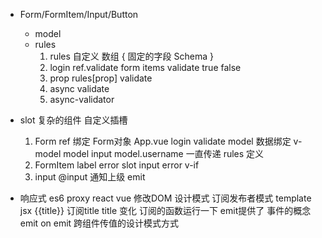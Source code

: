 - Form/FormItem/Input/Button 
    - model
    - rules
        1. rules 自定义 数组
        {
            固定的字段 Schema
        }
        2. login 
            ref.validate
            form items validate
            true 
            false
        3. prop 
            rules[prop] validate
        4. async validate
        5. async-validator

- slot 复杂的组件 自定义插槽
    1. Form
        ref 绑定 Form对象 App.vue login validate
        model 数据绑定 v-model model input model.username 一直传递
        rules 定义
    2. FormItem 
        label error
        slot input
        error v-if
    3. input @input 通知上级 emit 

- 响应式 es6 proxy 
    react vue 修改DOM 
    设计模式  订阅发布者模式
    template jsx {{title}} 订阅title
    title 变化 订阅的函数运行一下 emit提供了
    事件的概念
    emit on emit 跨组件传值的设计模式方式
